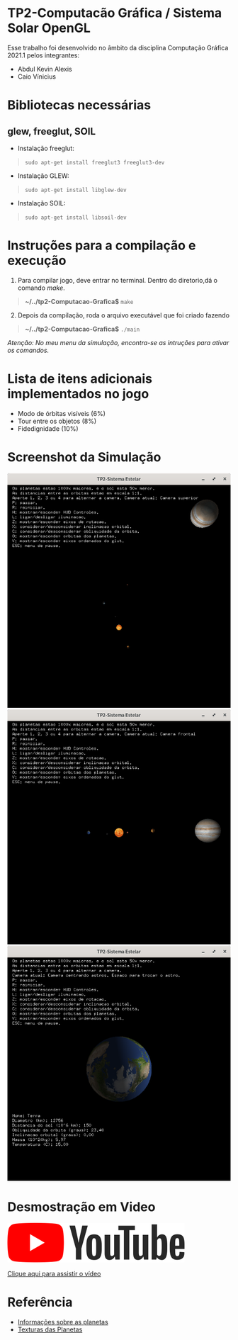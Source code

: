 # TP2-Computacão Gráfica / Sistema Solar OpenGL


Esse trabalho foi desenvolvido no âmbito da disciplina Computação Gráfica 2021.1 pelos integrantes:
- Abdul Kevin Alexis
- Caio Vínicius

Bibliotecas necessárias
=======================================
glew, freeglut, SOIL
-------------------------------------


- Instalação freeglut:
>`sudo apt-get install freeglut3 freeglut3-dev`

- Instalação GLEW:
>`sudo apt-get install libglew-dev`

- Instalação SOIL:
>`sudo apt-get install libsoil-dev`


Instruções para a compilação e execução
=======================================
1. Para compilar  jogo, deve  entrar no terminal. Dentro do diretorio,dá o comando *make*.
>**~/../tp2-Computacao-Grafica$** `make`
2. Depois da compilação, roda o arquivo executável que foi criado fazendo 
>**~/../tp2-Computacao-Grafica$** `./main`

*Atenção: No meu menu da simulação, encontra-se as intruções para ativar os comandos.*



Lista de itens adicionais implementados no jogo
===============================================

- Modo de órbitas visíveis (6%)
- Tour entre os objetos (8%)
- Fidedignidade (10%)



Screenshot da Simulação
==================
![Cena da Simulação](./screenshots/cena1.png "Cena 1")
![Cena da Simulação](./screenshots/cena2.png "Cena 2")
![Cena da Simulação](./screenshots/cena3.png "Cena 3")

Desmostração em Video
=====================

![Video Youtube](./screenshots/youtube_logo.png "Desmostração em video da simulação")
  
[Clique aqui para assistir o vídeo][3]

# Referência
- [Informações sobre as planetas][1]
- [Texturas das Planetas][2]


[1]: <https://nssdc.gsfc.nasa.gov/planetary/factsheet/> (Info) 
[2]: <https://www.solarsystemscope.com/textures/> (Texturas) 

[3]: <https://youtu.be/w9ELCg7dJHo> (Demostração)